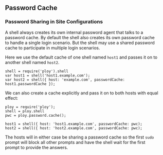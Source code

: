 ## Password Cache

### Password Sharing in Site Configurations

A shell always creates its own internal password agent that talks
to a password cache. By default the shell also creates its own password
cache to handle a single login scenario. But the shell may use a shared
password cache to participate in multiple login scenarios.

Here we use the default cache of one shell named `host1` and passes it
on to another shell named `host2`.

    shell = require('ploy').shell
    var host1 = shell('host1.example.com');
    var host2 = shell({ host: 'example.com', passwordCache: host1.passwordCache });

We can also create a cache explicitly and pass it on to both hosts
with equal effect:

    ploy = require('ploy');
    shell = ploy.shell
    pwc = ploy.password.cache();
    
    host1 = shell({ host: 'host1.example.com', passwordCache: pwc);
    host2 = shell({ host: 'host2.example.com', passwordCache: pwc);

The hosts will in either case be sharing a password cache so the first `sudo`
prompt will block all other prompts and have the shell wait for the first
prompt to provide the answers.
